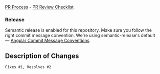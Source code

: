 [PR Process](https://github.com/poetapp/documentation/blob/master/process/pr-review.md#pr-process) - [PR Review Checklist](https://github.com/poetapp/documentation/blob/master/process/pr-review.md#pr-review-checklist)

### Release

Semantic release is enabled for this repository. Make sure you follow the right commit message convention. 
We're using semantic-release's default — [Angular Commit Message Conventions](https://github.com/angular/angular.js/blob/master/DEVELOPERS.md#-git-commit-guidelines).

## Description of Changes

<!-- Remove the back-ticks (`) to link one or more issues fixed/resolved by this PR (or delete if not applicable) -->
`Fixes #1, Resolves #2`

<!-- Describe your changes below in a reasonable amount of detail -->
